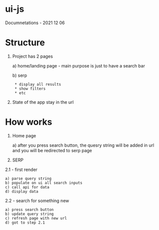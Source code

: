 # ui-js

Documnetations - 2021 12 06

# Structure

1. Project has 2 pages

    a) home/landing page - main purpose is just to have a search bar
    
    b) serp
    
        * display all results
        * show filters
        * etc

2. State of the app stay in the url


# How works

1. Home page

    a) after you press search button, the quesry string will be added in url and you will be redirected to serp page
    
2. SERP

2.1 - first render

    a) parse query string    
    b) populate on ui all search inputs     
    c) call api for data    
    d) display data
    
2.2 - search for something new

    a) press search button
    b) update query string
    c) refresh page with new url
    d) got to step 2.1
    
